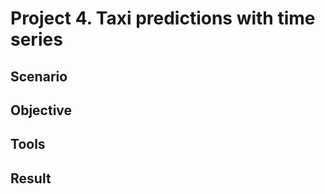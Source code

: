 # Project 4. Taxi predictions with time series

## Scenario


## Objective  


## Tools


## Result
